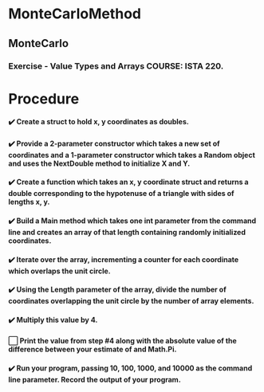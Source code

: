 # MonteCarloMethod
## MonteCarlo

### Exercise - Value Types and Arrays COURSE: ISTA 220.

# Procedure
#### :heavy_check_mark: Create a struct to hold x, y coordinates as doubles. 
#### :heavy_check_mark: Provide a 2-parameter constructor which takes a new set of coordinates and a 1-parameter constructor which takes a Random object and uses the NextDouble method to initialize X and Y.
#### :heavy_check_mark: Create a function which takes an x, y coordinate struct and returns a double corresponding to the hypotenuse of a triangle with sides of lengths x, y.
#### :heavy_check_mark: Build a Main method which takes one int parameter from the command line and creates an array of that length containing randomly initialized coordinates.
#### :heavy_check_mark: Iterate over the array, incrementing a counter for each coordinate which overlaps the unit circle.
#### :heavy_check_mark: Using the Length parameter of the array, divide the number of coordinates overlapping the unit circle by the number of array elements. 
#### :heavy_check_mark: Multiply this value by 4.
#### :white_large_square: Print the value from step #4 along with the absolute value of the difference between your estimate of and Math.Pi.
#### :heavy_check_mark: Run your program, passing 10, 100, 1000, and 10000 as the command line parameter. Record the output of your program.
